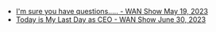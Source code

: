 - [I'm sure you have questions..... - WAN Show May 19, 2023](https://youtu.be/ILBz-SBVg08)
- [Today is My Last Day as CEO - WAN Show June 30, 2023](https://youtu.be/UMO52N2vfk0)
